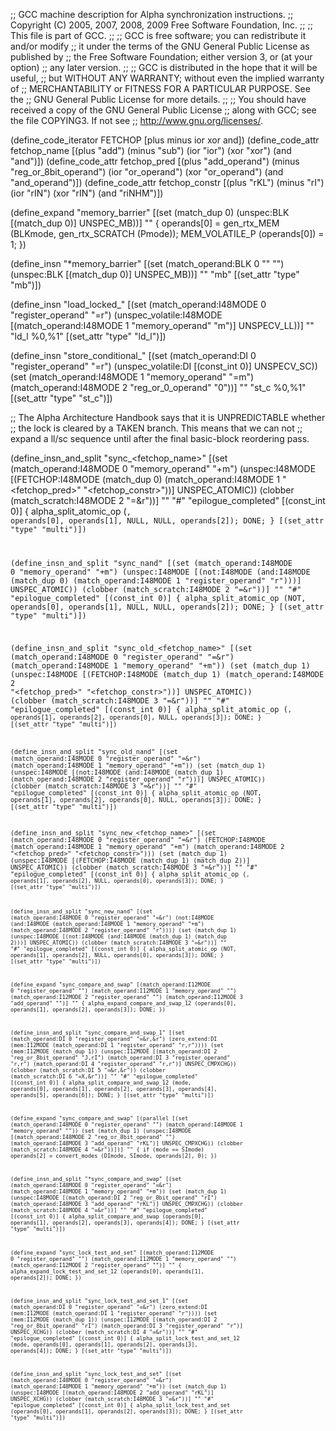 ;; GCC machine description for Alpha synchronization instructions.
;; Copyright (C) 2005, 2007, 2008, 2009 Free Software Foundation, Inc.
;;
;; This file is part of GCC.
;;
;; GCC is free software; you can redistribute it and/or modify
;; it under the terms of the GNU General Public License as published by
;; the Free Software Foundation; either version 3, or (at your option)
;; any later version.
;;
;; GCC is distributed in the hope that it will be useful,
;; but WITHOUT ANY WARRANTY; without even the implied warranty of
;; MERCHANTABILITY or FITNESS FOR A PARTICULAR PURPOSE.  See the
;; GNU General Public License for more details.
;;
;; You should have received a copy of the GNU General Public License
;; along with GCC; see the file COPYING3.  If not see
;; <http://www.gnu.org/licenses/>.

(define_code_iterator FETCHOP [plus minus ior xor and])
(define_code_attr fetchop_name
  [(plus "add") (minus "sub") (ior "ior") (xor "xor") (and "and")])
(define_code_attr fetchop_pred
  [(plus "add_operand") (minus "reg_or_8bit_operand")
   (ior "or_operand") (xor "or_operand") (and "and_operand")])
(define_code_attr fetchop_constr
  [(plus "rKL") (minus "rI") (ior "rIN") (xor "rIN") (and "riNHM")])


(define_expand "memory_barrier"
  [(set (match_dup 0)
	(unspec:BLK [(match_dup 0)] UNSPEC_MB))]
  ""
{
  operands[0] = gen_rtx_MEM (BLKmode, gen_rtx_SCRATCH (Pmode));
  MEM_VOLATILE_P (operands[0]) = 1;
})

(define_insn "*memory_barrier"
  [(set (match_operand:BLK 0 "" "")
	(unspec:BLK [(match_dup 0)] UNSPEC_MB))]
  ""
  "mb"
  [(set_attr "type" "mb")])

(define_insn "load_locked_<mode>"
  [(set (match_operand:I48MODE 0 "register_operand" "=r")
	(unspec_volatile:I48MODE
	  [(match_operand:I48MODE 1 "memory_operand" "m")]
	  UNSPECV_LL))]
  ""
  "ld<modesuffix>_l %0,%1"
  [(set_attr "type" "ld_l")])

(define_insn "store_conditional_<mode>"
  [(set (match_operand:DI 0 "register_operand" "=r")
        (unspec_volatile:DI [(const_int 0)] UNSPECV_SC))
   (set (match_operand:I48MODE 1 "memory_operand" "=m")
	(match_operand:I48MODE 2 "reg_or_0_operand" "0"))]
  ""
  "st<modesuffix>_c %0,%1"
  [(set_attr "type" "st_c")])

;; The Alpha Architecture Handbook says that it is UNPREDICTABLE whether
;; the lock is cleared by a TAKEN branch.  This means that we can not
;; expand a ll/sc sequence until after the final basic-block reordering pass.

(define_insn_and_split "sync_<fetchop_name><mode>"
  [(set (match_operand:I48MODE 0 "memory_operand" "+m")
	(unspec:I48MODE
	  [(FETCHOP:I48MODE (match_dup 0)
	     (match_operand:I48MODE 1 "<fetchop_pred>" "<fetchop_constr>"))]
	  UNSPEC_ATOMIC))
   (clobber (match_scratch:I48MODE 2 "=&r"))]
  ""
  "#"
  "epilogue_completed"
  [(const_int 0)]
{
  alpha_split_atomic_op (<CODE>, operands[0], operands[1],
			 NULL, NULL, operands[2]);
  DONE;
}
  [(set_attr "type" "multi")])

(define_insn_and_split "sync_nand<mode>"
  [(set (match_operand:I48MODE 0 "memory_operand" "+m")
	(unspec:I48MODE
	  [(not:I48MODE
	     (and:I48MODE (match_dup 0)
	       (match_operand:I48MODE 1 "register_operand" "r")))]
	  UNSPEC_ATOMIC))
   (clobber (match_scratch:I48MODE 2 "=&r"))]
  ""
  "#"
  "epilogue_completed"
  [(const_int 0)]
{
  alpha_split_atomic_op (NOT, operands[0], operands[1],
			 NULL, NULL, operands[2]);
  DONE;
}
  [(set_attr "type" "multi")])

(define_insn_and_split "sync_old_<fetchop_name><mode>"
  [(set (match_operand:I48MODE 0 "register_operand" "=&r")
	(match_operand:I48MODE 1 "memory_operand" "+m"))
   (set (match_dup 1)
	(unspec:I48MODE
	  [(FETCHOP:I48MODE (match_dup 1)
	     (match_operand:I48MODE 2 "<fetchop_pred>" "<fetchop_constr>"))]
	  UNSPEC_ATOMIC))
   (clobber (match_scratch:I48MODE 3 "=&r"))]
  ""
  "#"
  "epilogue_completed"
  [(const_int 0)]
{
  alpha_split_atomic_op (<CODE>, operands[1], operands[2],
			 operands[0], NULL, operands[3]);
  DONE;
}
  [(set_attr "type" "multi")])

(define_insn_and_split "sync_old_nand<mode>"
  [(set (match_operand:I48MODE 0 "register_operand" "=&r")
	(match_operand:I48MODE 1 "memory_operand" "+m"))
   (set (match_dup 1)
	(unspec:I48MODE
	  [(not:I48MODE
	     (and:I48MODE (match_dup 1)
	       (match_operand:I48MODE 2 "register_operand" "r")))]
	  UNSPEC_ATOMIC))
   (clobber (match_scratch:I48MODE 3 "=&r"))]
  ""
  "#"
  "epilogue_completed"
  [(const_int 0)]
{
  alpha_split_atomic_op (NOT, operands[1], operands[2],
			 operands[0], NULL, operands[3]);
  DONE;
}
  [(set_attr "type" "multi")])

(define_insn_and_split "sync_new_<fetchop_name><mode>"
  [(set (match_operand:I48MODE 0 "register_operand" "=&r")
	(FETCHOP:I48MODE 
	  (match_operand:I48MODE 1 "memory_operand" "+m")
	  (match_operand:I48MODE 2 "<fetchop_pred>" "<fetchop_constr>")))
   (set (match_dup 1)
	(unspec:I48MODE
	  [(FETCHOP:I48MODE (match_dup 1) (match_dup 2))]
	  UNSPEC_ATOMIC))
   (clobber (match_scratch:I48MODE 3 "=&r"))]
  ""
  "#"
  "epilogue_completed"
  [(const_int 0)]
{
  alpha_split_atomic_op (<CODE>, operands[1], operands[2],
			 NULL, operands[0], operands[3]);
  DONE;
}
  [(set_attr "type" "multi")])

(define_insn_and_split "sync_new_nand<mode>"
  [(set (match_operand:I48MODE 0 "register_operand" "=&r")
	(not:I48MODE
	  (and:I48MODE (match_operand:I48MODE 1 "memory_operand" "+m")
	    (match_operand:I48MODE 2 "register_operand" "r"))))
   (set (match_dup 1)
	(unspec:I48MODE
	  [(not:I48MODE (and:I48MODE (match_dup 1) (match_dup 2)))]
	  UNSPEC_ATOMIC))
   (clobber (match_scratch:I48MODE 3 "=&r"))]
  ""
  "#"
  "epilogue_completed"
  [(const_int 0)]
{
  alpha_split_atomic_op (NOT, operands[1], operands[2],
			 NULL, operands[0], operands[3]);
  DONE;
}
  [(set_attr "type" "multi")])

(define_expand "sync_compare_and_swap<mode>"
  [(match_operand:I12MODE 0 "register_operand" "")
   (match_operand:I12MODE 1 "memory_operand" "")
   (match_operand:I12MODE 2 "register_operand" "")
   (match_operand:I12MODE 3 "add_operand" "")]
  ""
{
  alpha_expand_compare_and_swap_12 (operands[0], operands[1],
				    operands[2], operands[3]);
  DONE;
})

(define_insn_and_split "sync_compare_and_swap<mode>_1"
  [(set (match_operand:DI 0 "register_operand" "=&r,&r")
	(zero_extend:DI
	  (mem:I12MODE (match_operand:DI 1 "register_operand" "r,r"))))
   (set (mem:I12MODE (match_dup 1))
	(unspec:I12MODE
	  [(match_operand:DI 2 "reg_or_8bit_operand" "J,rI")
	   (match_operand:DI 3 "register_operand" "r,r")
	   (match_operand:DI 4 "register_operand" "r,r")]
	  UNSPEC_CMPXCHG))
   (clobber (match_scratch:DI 5 "=&r,&r"))
   (clobber (match_scratch:DI 6 "=X,&r"))]
  ""
  "#"
  "epilogue_completed"
  [(const_int 0)]
{
  alpha_split_compare_and_swap_12 (<MODE>mode, operands[0], operands[1],
				   operands[2], operands[3], operands[4],
				   operands[5], operands[6]);
  DONE;
}
  [(set_attr "type" "multi")])

(define_expand "sync_compare_and_swap<mode>"
  [(parallel
     [(set (match_operand:I48MODE 0 "register_operand" "")
	   (match_operand:I48MODE 1 "memory_operand" ""))
      (set (match_dup 1)
	   (unspec:I48MODE
	     [(match_operand:I48MODE 2 "reg_or_8bit_operand" "")
	      (match_operand:I48MODE 3 "add_operand" "rKL")]
	     UNSPEC_CMPXCHG))
      (clobber (match_scratch:I48MODE 4 "=&r"))])]
  ""
{
  if (<MODE>mode == SImode)
    operands[2] = convert_modes (DImode, SImode, operands[2], 0);
})

(define_insn_and_split "*sync_compare_and_swap<mode>"
  [(set (match_operand:I48MODE 0 "register_operand" "=&r")
	(match_operand:I48MODE 1 "memory_operand" "+m"))
   (set (match_dup 1)
	(unspec:I48MODE
	  [(match_operand:DI 2 "reg_or_8bit_operand" "rI")
	   (match_operand:I48MODE 3 "add_operand" "rKL")]
	  UNSPEC_CMPXCHG))
   (clobber (match_scratch:I48MODE 4 "=&r"))]
  ""
  "#"
  "epilogue_completed"
  [(const_int 0)]
{
  alpha_split_compare_and_swap (operands[0], operands[1], operands[2],
				operands[3], operands[4]);
  DONE;
}
  [(set_attr "type" "multi")])

(define_expand "sync_lock_test_and_set<mode>"
  [(match_operand:I12MODE 0 "register_operand" "")
   (match_operand:I12MODE 1 "memory_operand" "")
   (match_operand:I12MODE 2 "register_operand" "")]
  ""
{
  alpha_expand_lock_test_and_set_12 (operands[0], operands[1], operands[2]);
  DONE;
})

(define_insn_and_split "sync_lock_test_and_set<mode>_1"
  [(set (match_operand:DI 0 "register_operand" "=&r")
	(zero_extend:DI
	  (mem:I12MODE (match_operand:DI 1 "register_operand" "r"))))
   (set (mem:I12MODE (match_dup 1))
	(unspec:I12MODE
	  [(match_operand:DI 2 "reg_or_8bit_operand" "rI")
	   (match_operand:DI 3 "register_operand" "r")]
	  UNSPEC_XCHG))
   (clobber (match_scratch:DI 4 "=&r"))]
  ""
  "#"
  "epilogue_completed"
  [(const_int 0)]
{
  alpha_split_lock_test_and_set_12 (<MODE>mode, operands[0], operands[1],
				    operands[2], operands[3], operands[4]);
  DONE;
}
  [(set_attr "type" "multi")])

(define_insn_and_split "sync_lock_test_and_set<mode>"
  [(set (match_operand:I48MODE 0 "register_operand" "=&r")
	(match_operand:I48MODE 1 "memory_operand" "+m"))
   (set (match_dup 1)
	(unspec:I48MODE
	  [(match_operand:I48MODE 2 "add_operand" "rKL")]
	  UNSPEC_XCHG))
   (clobber (match_scratch:I48MODE 3 "=&r"))]
  ""
  "#"
  "epilogue_completed"
  [(const_int 0)]
{
  alpha_split_lock_test_and_set (operands[0], operands[1],
				 operands[2], operands[3]);
  DONE;
}
  [(set_attr "type" "multi")])
